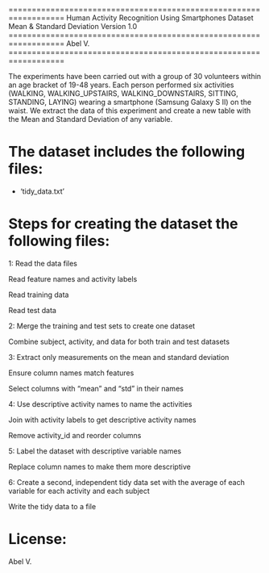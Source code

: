 ================================================================== Human
Activity Recognition Using Smartphones Dataset Mean & Standard Deviation
Version 1.0
================================================================== Abel
V. ==================================================================

The experiments have been carried out with a group of 30 volunteers
within an age bracket of 19-48 years. Each person performed six
activities (WALKING, WALKING\_UPSTAIRS, WALKING\_DOWNSTAIRS, SITTING,
STANDING, LAYING) wearing a smartphone (Samsung Galaxy S II) on the
waist. We extract the data of this experiment and create a new table
with the Mean and Standard Deviation of any variable.

# The dataset includes the following files:

-   ‘tidy\_data.txt’

# Steps for creating the dataset the following files:

1: Read the data files

Read feature names and activity labels

Read training data

Read test data

2: Merge the training and test sets to create one dataset

Combine subject, activity, and data for both train and test datasets

3: Extract only measurements on the mean and standard deviation

Ensure column names match features

Select columns with “mean” and “std” in their names

4: Use descriptive activity names to name the activities

Join with activity labels to get descriptive activity names

Remove activity\_id and reorder columns

5: Label the dataset with descriptive variable names

Replace column names to make them more descriptive

6: Create a second, independent tidy data set with the average of each
variable for each activity and each subject

Write the tidy data to a file

# License:

Abel V.

